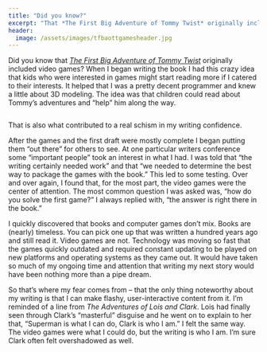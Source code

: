 ```yaml
---
title: "Did you know?"
excerpt: "That *The First Big Adventure of Tommy Twist* originally included video games?"
header:
  image: /assets/images/tfbaottgamesheader.jpg
---
```


Did you know that [*The First Big Adventure of Tommy Twist*](http://www.jetadams.com/tfbaott/contents/) originally included video games? When I began writing the book I had this crazy idea that kids who were interested in games might start reading more if I catered to their interests. It helped that I was a pretty decent programmer and knew a little about 3D modeling. The idea was that children could read about Tommy’s adventures and “help” him along the way.

<img src="{{ site.url }}{{ site.baseurl }}/assets/images/dyk/filename.jpg" alt="">

That is also what contributed to a real schism in my writing confidence.

After the games and the first draft were mostly complete I began putting them “out there” for others to see. At one particular writers conference some “important people” took an interest in what I had. I was told that “the writing certainly needed work” and that “we needed to determine the best way to package the games with the book.” This led to some testing. Over and over again, I found that, for the most part, the video games were the center of attention. The most common question I was asked was, “how do you solve the first game?” I always replied with, “the answer is right there in the book.”

I quickly discovered that books and computer games don’t mix. Books are (nearly) timeless. You can pick one up that was written a hundred years ago and still read it. Video games are not. Technology was moving so fast that the games quickly outdated and required constant updating to be played on new platforms and operating systems as they came out. It would have taken so much of my ongoing time and attention that writing my next story would have been nothing more than a pipe dream.

So that’s where my fear comes from – that the only thing noteworthy about my writing is that I can make flashy, user-interactive content from it. I’m reminded of a line from *The Adventures of Lois and Clark*. Lois had finally seen through Clark’s “masterful” disguise and he went on to explain to her that, “Superman is what I can do, Clark is who I am.” I felt the same way. The video games were what I could do, but the writing is who I am. I’m sure Clark often felt overshadowed as well.



